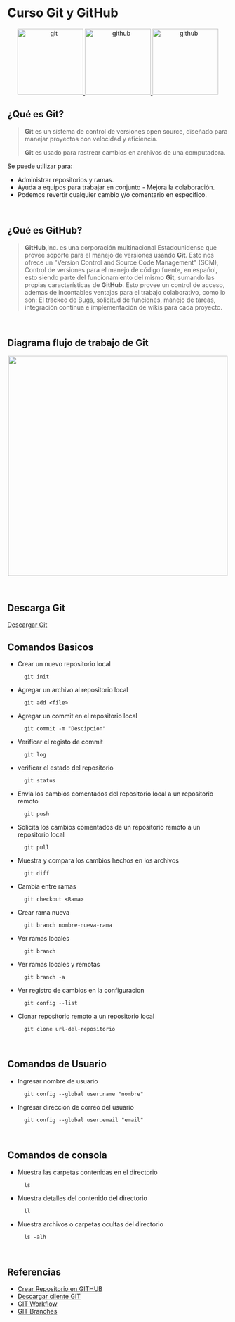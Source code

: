 # **Curso Git y GitHub**
<p align="center"> <a href="https://git-scm.com/" target="_blank" rel="noreferrer"> <img src="https://cdn.worldvectorlogo.com/logos/git-icon.svg" alt="git" width="150"/><a/><a href="https://github.com/" target="_blank" rel="noreferrer"> <img src="https://cdn.worldvectorlogo.com/logos/github-icon-1.svg" alt="github" width="150""/><a/><a href="https://git-scm.com/downloads" target="_blank" rel="noreferrer"> <img src="https://cdn.worldvectorlogo.com/logos/git-bash.svg" alt="github" width="150""/><a/>
<br>

## ¿Qué es Git?
> **Git** es un sistema de control de versiones open source, diseñado para manejar proyectos con velocidad y eficiencia.
>
> **Git** es usado para rastrear cambios en archivos de una computadora.

Se puede utilizar para:
- Administrar repositorios y ramas.
- Ayuda a equipos para trabajar en conjunto - Mejora la colaboración.
- Podemos revertir cualquier cambio y/o comentario en especifico.
<br>  

## ¿Qué es GitHub?
> **GitHub**,Inc. es una corporación multinacional Estadounidense que provee soporte para el manejo de versiones usando **Git**. Esto nos ofrece un "Version Control and Source Code Management" (SCM), Control de  versiones para el manejo de código fuente, en español, esto siendo parte del funcionamiento del mismo **Git**, sumando las propias características de **GitHub**. Esto provee un control de acceso, ademas de incontables ventajas para el trabajo colaborativo, como lo son: El trackeo de Bugs, solicitud de funciones, manejo de tareas, integración continua e implementación de wikis para cada proyecto.
<br> 

## Diagrama flujo de trabajo de Git
<p align="center"><img src="https://user-images.githubusercontent.com/78514172/162129980-d2be9ae4-e504-435b-b352-cdd3fa831c0d.png" width="500"></p>
<br> 

## Descarga Git
[Descargar Git](https://git-scm.com/downloads)
<br>

## Comandos Basicos
  - Crear un nuevo repositorio local
    ```
      git init
    ```
  - Agregar un archivo al repositorio local
    ```
      git add <file>
    ```
  - Agregar un commit en el repositorio local
    ```
      git commit -m "Descipcion"
    ```
  - Verificar el registo de commit
    ```
      git log
    ```
  - verificar el estado del repositorio
    ```
      git status
    ```  
  - Envia los cambios comentados del repositorio local a un repositorio remoto
    ```
      git push
    ```
  - Solicita los cambios comentados de un repositorio remoto a un repositorio local
    ```
      git pull
    ```      
  - Muestra y compara los cambios hechos en los archivos
    ```
      git diff
    ```  
  - Cambia entre ramas
    ```
      git checkout <Rama>
    ```
  - Crear rama nueva
    ```
      git branch nombre-nueva-rama
    ```
  - Ver ramas locales 
    ```
      git branch
    ```
  - Ver ramas locales y remotas
    ```
      git branch -a
    ```
  - Ver registro de cambios en la configuracion
    ```
      git config --list
    ```
  - Clonar repositorio remoto a un repositorio local
    ```
      git clone url-del-repositorio
    ```
    <br>
 
  ## Comandos de Usuario
  - Ingresar nombre de usuario
    ```
      git config --global user.name "nombre"
    ```
  - Ingresar direccion de correo del usuario
    ```
      git config --global user.email "email"
    ```
  <br>
  
  ## Comandos de consola
  - Muestra las carpetas contenidas en el directorio
    ```
      ls
    ```  
  - Muestra detalles del contenido del directorio
    ```
      ll
    ```  
  - Muestra archivos o carpetas ocultas del directorio
    ```
      ls -alh
    ```  
  <br>
  
## Referencias
  - [Crear Repositorio en GITHUB](https://github.com)
  - [Descargar cliente GIT](https://git-scm.com/downloads) 
  - [GIT Workflow](https://backlog.com/git-tutorial/git-workflow/) 
  - [GIT Branches](https://backlog.com/git-tutorial/using-branches/) 
  <br>
